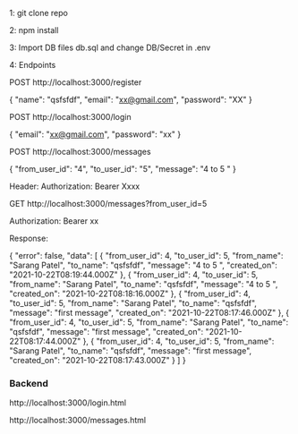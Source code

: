 
1: git clone repo 

2: npm install

3: Import DB files db.sql and change DB/Secret in .env

4: Endpoints


POST http://localhost:3000/register

{
"name": "qsfsfdf",
 "email": "xx@gmail.com",
 "password": "XX"
}

POST http://localhost:3000/login

{
 "email": "xx@gmail.com",
 "password": "xx"
}

POST http://localhost:3000/messages 

 {
 "from_user_id": "4",
 "to_user_id": "5",
 "message": "4 to 5 "
}


Header: Authorization: Bearer Xxxx


GET http://localhost:3000/messages?from_user_id=5

Authorization: Bearer xx

Response:

{
    "error": false,
    "data": [
        {
            "from_user_id": 4,
            "to_user_id": 5,
            "from_name": "Sarang Patel",
            "to_name": "qsfsfdf",
            "message": "4 to 5 ",
            "created_on": "2021-10-22T08:19:44.000Z"
        },
        {
            "from_user_id": 4,
            "to_user_id": 5,
            "from_name": "Sarang Patel",
            "to_name": "qsfsfdf",
            "message": "4 to 5 ",
            "created_on": "2021-10-22T08:18:16.000Z"
        },
        {
            "from_user_id": 4,
            "to_user_id": 5,
            "from_name": "Sarang Patel",
            "to_name": "qsfsfdf",
            "message": "first message",
            "created_on": "2021-10-22T08:17:46.000Z"
        },
        {
            "from_user_id": 4,
            "to_user_id": 5,
            "from_name": "Sarang Patel",
            "to_name": "qsfsfdf",
            "message": "first message",
            "created_on": "2021-10-22T08:17:44.000Z"
        },
        {
            "from_user_id": 4,
            "to_user_id": 5,
            "from_name": "Sarang Patel",
            "to_name": "qsfsfdf",
            "message": "first message",
            "created_on": "2021-10-22T08:17:43.000Z"
        }
    ]
}

### Backend

http://localhost:3000/login.html

http://localhost:3000/messages.html



